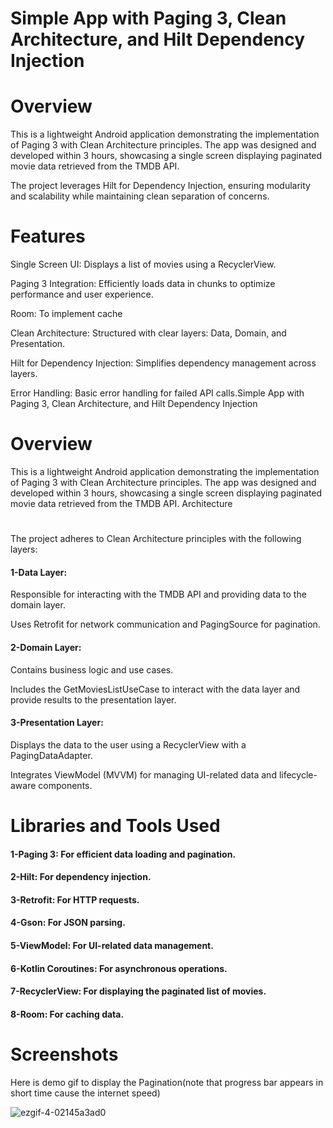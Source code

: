 # Simple App with Paging 3, Clean Architecture, and Hilt Dependency Injection

# Overview

This is a lightweight Android application demonstrating the implementation of Paging 3 with Clean Architecture principles. The app was designed and developed within 3 hours, showcasing a single screen displaying paginated movie data retrieved from the TMDB API.

The project leverages Hilt for Dependency Injection, ensuring modularity and scalability while maintaining clean separation of concerns.
# 
# Features

Single Screen UI: Displays a list of movies using a RecyclerView.

Paging 3 Integration: Efficiently loads data in chunks to optimize performance and user experience.

Room: To implement cache 

Clean Architecture: Structured with clear layers: Data, Domain, and Presentation.

Hilt for Dependency Injection: Simplifies dependency management across layers.

Error Handling: Basic error handling for failed API calls.Simple App with Paging 3, Clean Architecture, and Hilt Dependency Injection
#
# Overview

This is a lightweight Android application demonstrating the implementation of Paging 3 with Clean Architecture principles. The app was designed and developed within 3 hours, showcasing a single screen displaying paginated movie data retrieved from the TMDB API.
Architecture
# 
The project adheres to Clean Architecture principles with the following layers:

#### 1-Data Layer:

Responsible for interacting with the TMDB API and providing data to the domain layer.

Uses Retrofit for network communication and PagingSource for pagination.

#### 2-Domain Layer:

Contains business logic and use cases.

Includes the GetMoviesListUseCase to interact with the data layer and provide results to the presentation layer.

#### 3-Presentation Layer:

Displays the data to the user using a RecyclerView with a PagingDataAdapter.

Integrates ViewModel (MVVM) for managing UI-related data and lifecycle-aware components.

# Libraries and Tools Used

#### 1-Paging 3: For efficient data loading and pagination.

#### 2-Hilt: For dependency injection.

#### 3-Retrofit: For HTTP requests.

#### 4-Gson: For JSON parsing.

#### 5-ViewModel: For UI-related data management.

#### 6-Kotlin Coroutines: For asynchronous operations.

#### 7-RecyclerView: For displaying the paginated list of movies.

#### 8-Room: For caching data.

# Screenshots
Here is demo gif to display the Pagination(note that progress bar appears in short time cause the internet speed)

![ezgif-4-02145a3ad0](https://github.com/user-attachments/assets/ab605928-0ac5-4d25-86e6-7de4bcca9bc5)
